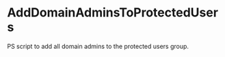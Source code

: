 # AddDomainAdminsToProtectedUsers
PS script to add all domain admins to the protected users group. 
